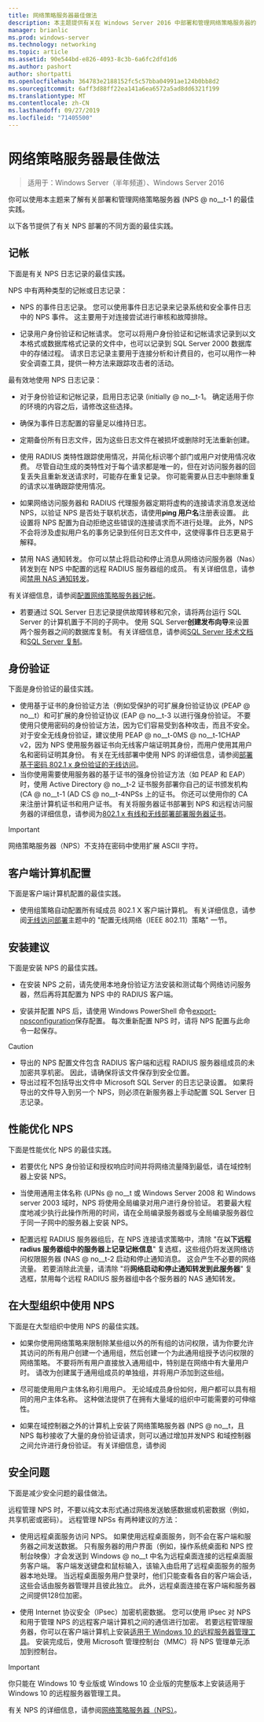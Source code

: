 ```yaml
---
title: 网络策略服务器最佳做法
description: 本主题提供有关在 Windows Server 2016 中部署和管理网络策略服务器的最佳实践。
manager: brianlic
ms.prod: windows-server
ms.technology: networking
ms.topic: article
ms.assetid: 90e544bd-e826-4093-8c3b-6a6fc2dfd1d6
ms.author: pashort
author: shortpatti
ms.openlocfilehash: 364783e2188152fc5c57bba04991ae124b0bb8d2
ms.sourcegitcommit: 6aff3d88ff22ea141a6ea6572a5ad8dd6321f199
ms.translationtype: MT
ms.contentlocale: zh-CN
ms.lasthandoff: 09/27/2019
ms.locfileid: "71405500"
---
```

# <a name="network-policy-server-best-practices"></a>网络策略服务器最佳做法

>适用于：Windows Server（半年频道）、Windows Server 2016

你可以使用本主题来了解有关部署和管理网络策略服务器 \(NPS @ no__t-1 的最佳实践。

以下各节提供了有关 NPS 部署的不同方面的最佳实践。

## <a name="accounting"></a>记帐

下面是有关 NPS 日志记录的最佳实践。

NPS 中有两种类型的记帐或日志记录：

- NPS 的事件日志记录。 您可以使用事件日志记录来记录系统和安全事件日志中的 NPS 事件。 这主要用于对连接尝试进行审核和故障排除。

- 记录用户身份验证和记帐请求。 您可以将用户身份验证和记帐请求记录到以文本格式或数据库格式记录的文件中，也可以记录到 SQL Server 2000 数据库中的存储过程。 请求日志记录主要用于连接分析和计费目的，也可以用作一种安全调查工具，提供一种方法来跟踪攻击者的活动。

最有效地使用 NPS 日志记录：

- 对于身份验证和记帐记录，启用日志记录 \(initially @ no__t-1。 确定适用于你的环境的内容之后，请修改这些选择。

- 确保为事件日志配置的容量足以维持日志。

- 定期备份所有日志文件，因为这些日志文件在被损坏或删除时无法重新创建。

- 使用 RADIUS 类特性跟踪使用情况，并简化标识哪个部门或用户对使用情况收费。 尽管自动生成的类特性对于每个请求都是唯一的，但在对访问服务器的回复丢失且重新发送请求时，可能存在重复记录。 你可能需要从日志中删除重复的请求以准确跟踪使用情况。

- 如果网络访问服务器和 RADIUS 代理服务器定期将虚构的连接请求消息发送给 NPS，以验证 NPS 是否处于联机状态，请使用**ping 用户名**注册表设置。 此设置将 NPS 配置为自动拒绝这些错误的连接请求而不进行处理。 此外，NPS 不会将涉及虚拟用户名的事务记录到任何日志文件中，这使得事件日志更易于解释。

- 禁用 NAS 通知转发。 你可以禁止将启动和停止消息从网络访问服务器（Nas）转发到在 NPS 中配置的远程 RADIUS 服务器组的成员。 有关详细信息，请参阅[禁用 NAS 通知转发](nps-disable-nas-notifications.md)。

有关详细信息，请参阅[配置网络策略服务器记帐](nps-accounting-configure.md)。

- 若要通过 SQL Server 日志记录提供故障转移和冗余，请将两台运行 SQL Server 的计算机置于不同的子网中。 使用 SQL Server**创建发布向导**来设置两个服务器之间的数据库复制。 有关详细信息，请参阅[SQL Server 技术文档](https://msdn.microsoft.com/library/ms130214.aspx)和[SQL Server 复制](https://msdn.microsoft.com/library/ms151198.aspx)。

## <a name="authentication"></a>身份验证

下面是身份验证的最佳实践。

- 使用基于证书的身份验证方法（例如受保护的可扩展身份验证协议 \(PEAP @ no__t）和可扩展的身份验证协议 \(EAP @ no__t-3 以进行强身份验证。 不要使用只使用密码的身份验证方法，因为它们容易受到各种攻击，而且不安全。 对于安全无线身份验证，建议使用 PEAP @ no__t-0MS @ no__t-1CHAP v2，因为 NPS 使用服务器证书向无线客户端证明其身份，而用户使用其用户名和密码证明其身份。  有关在无线部署中使用 NPS 的详细信息，请参阅[部署基于密码 802.1 x 身份验证的无线访问](https://technet.microsoft.com/windows-server-docs/networking/core-network-guide/cncg/wireless/a-deploy-8021x-wireless-access)。
- 当你使用需要使用服务器的基于证书的强身份验证方法（如 PEAP 和 EAP）时，使用 Active Directory @ no__t-2 证书服务部署你自己的证书颁发机构 \(CA @ no__t-1 \(AD CS @ no__t-4NPSs 上的证书。 你还可以使用你的 CA 来注册计算机证书和用户证书。 有关将服务器证书部署到 NPS 和远程访问服务器的详细信息，请参阅为[802.1 x 有线和无线部署部署服务器证书](https://technet.microsoft.com/windows-server-docs/networking/core-network-guide/cncg/server-certs/deploy-server-certificates-for-802.1x-wired-and-wireless-deployments)。

> [!IMPORTANT]
> 网络策略服务器（NPS）不支持在密码中使用扩展 ASCII 字符。

## <a name="client-computer-configuration"></a>客户端计算机配置

下面是客户端计算机配置的最佳实践。

- 使用组策略自动配置所有域成员 802.1 X 客户端计算机。 有关详细信息，请参阅[无线访问部署](https://technet.microsoft.com/windows-server-docs/networking/core-network-guide/cncg/wireless/e-wireless-access-deployment#bkmk_policies)主题中的 "配置无线网络（IEEE 802.11）策略" 一节。

## <a name="installation-suggestions"></a>安装建议

下面是安装 NPS 的最佳实践。

- 在安装 NPS 之前，请先使用本地身份验证方法安装和测试每个网络访问服务器，然后再将其配置为 NPS 中的 RADIUS 客户端。

- 安装并配置 NPS 后，请使用 Windows PowerShell 命令[export-npsconfiguration](https://technet.microsoft.com/library/jj872749.aspx)保存配置。 每次重新配置 NPS 时，请将 NPS 配置与此命令一起保存。

>[!CAUTION]
>- 导出的 NPS 配置文件包含 RADIUS 客户端和远程 RADIUS 服务器组成员的未加密共享机密。 因此，请确保将该文件保存到安全位置。
>- 导出过程不包括导出文件中 Microsoft SQL Server 的日志记录设置。 如果将导出的文件导入到另一个 NPS，则必须在新服务器上手动配置 SQL Server 日志记录。

## <a name="performance-tuning-nps"></a>性能优化 NPS

下面是性能优化 NPS 的最佳实践。

- 若要优化 NPS 身份验证和授权响应时间并将网络流量降到最低，请在域控制器上安装 NPS。

- 当使用通用主体名称 \(UPNs @ no__t 或 Windows Server 2008 和 Windows server 2003 域时，NPS 将使用全局编录对用户进行身份验证。 若要最大程度地减少执行此操作所用的时间，请在全局编录服务器或与全局编录服务器位于同一子网中的服务器上安装 NPS。

- 配置远程 RADIUS 服务器组后，在 NPS 连接请求策略中，清除 "在**以下远程 radius 服务器组中的服务器上记录记帐信息**" 复选框，这些组仍将发送网络访问权限服务器 \(NAS @ no__t-2 启动和停止通知消息。 这会产生不必要的网络流量。 若要消除此流量，请清除 "将**网络启动和停止通知转发到此服务器**" 复选框，禁用每个远程 RADIUS 服务器组中各个服务器的 NAS 通知转发。

## <a name="using-nps-in-large-organizations"></a>在大型组织中使用 NPS

下面是在大型组织中使用 NPS 的最佳实践。

- 如果你使用网络策略来限制除某些组以外的所有组的访问权限，请为你要允许其访问的所有用户创建一个通用组，然后创建一个为此通用组授予访问权限的网络策略。 不要将所有用户直接放入通用组中，特别是在网络中有大量用户时。 请改为创建属于通用组成员的单独组，并将用户添加到这些组。

- 尽可能使用用户主体名称引用用户。 无论域成员身份如何，用户都可以具有相同的用户主体名称。 这种做法提供了在拥有大量域的组织中可能需要的可伸缩性。

- 如果在域控制器之外的计算机上安装了网络策略服务器 \(NPS @ no__t，且 NPS 每秒接收了大量的身份验证请求，则可以通过增加并发NPS 和域控制器之间允许进行身份验证。 有关详细信息，请参阅 

## <a name="security-issues"></a>安全问题

下面是减少安全问题的最佳做法。

远程管理 NPS 时，不要以纯文本形式通过网络发送敏感数据或机密数据（例如，共享机密或密码）。 远程管理 NPSs 有两种建议的方法：

- 使用远程桌面服务访问 NPS。 如果使用远程桌面服务，则不会在客户端和服务器之间发送数据。 只有服务器的用户界面（例如，操作系统桌面和 NPS 控制台映像）才会发送到 Windows @ no__t 中名为远程桌面连接的远程桌面服务客户端。 客户端发送键盘和鼠标输入，该输入由启用了远程桌面服务的服务器本地处理。 当远程桌面服务用户登录时，他们只能查看各自的客户端会话，这些会话由服务器管理并且彼此独立。 此外，远程桌面连接在客户端和服务器之间提供128位加密。

- 使用 Internet 协议安全（IPsec）加密机密数据。 您可以使用 IPsec 对 NPS 和用于管理 NPS 的远程客户端计算机之间的通信进行加密。 若要远程管理服务器，你可以在客户端计算机上安装[适用于 Windows 10 的远程服务器管理工具](https://www.microsoft.com/download/details.aspx?id=45520)。 安装完成后，使用 Microsoft 管理控制台（MMC）将 NPS 管理单元添加到控制台。

>[!IMPORTANT]
>你只能在 Windows 10 专业版或 Windows 10 企业版的完整版本上安装适用于 Windows 10 的远程服务器管理工具。

有关 NPS 的详细信息，请参阅[网络策略服务器（NPS）](nps-top.md)。


